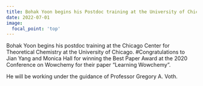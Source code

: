 ```yaml
---
title: Bohak Yoon begins his Postdoc training at the University of Chicago
date: 2022-07-01
image:
  focal_point: 'top'
---
```


Bohak Yoon begins his postdoc training at the Chicago Center for Theoretical Chemistry at the University of Chicago.
#Congratulations to Jian Yang and Monica Hall for winning the Best Paper Award at the 2020 Conference on Wowchemy for their paper “Learning Wowchemy”.

<!--more-->

He will be working under the guidance of Professor Gregory A. Voth.
